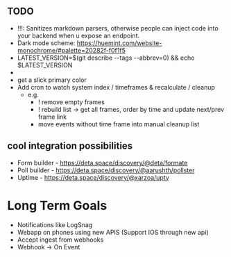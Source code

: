 ## TODO

-   !!!: Sanitizes markdown parsers, otherwise people can inject code into your backend when u expose an endpoint.
-   Dark mode scheme: https://huemint.com/website-monochrome/#palette=20282f-f0f1f5
-   LATEST_VERSION=$(git describe --tags --abbrev=0) && echo $LATEST_VERSION
-   <meta name="theme-color" content="#4285f4" />
-   get a slick primary color
- Add cron to watch system index / timeframes & recalculate / cleanup
  - e.g.
    - ! remove empty frames
    - ! rebuild list -> get all frames, order by time and update next/prev frame link
    - move events without time frame into manual cleanup list

## cool integration possibilities

-   Form builder - https://deta.space/discovery/@deta/formate
-   Poll builder - https://deta.space/discovery/@aarushth/pollster
-   Uptime - https://deta.space/discovery/@xarzoa/upty

# Long Term Goals

-   Notifications like LogSnag
-   Webapp on phones using new APIS (Support IOS through new api)
-   Accept ingest from webhooks
-   Webhook -> On Event

